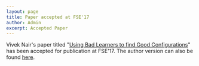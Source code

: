 ```yaml
---
layout: page
title: Paper accepted at FSE'17
author: Admin
excerpt: Accepted Paper
---
```


Vivek Nair's paper titled "[Using Bad Learners to find Good Configurations](https://arxiv.org/pdf/1702.05701)" has been accepted for publication at FSE'17. The author version can also be found [here](https://arxiv.org/pdf/1702.05701).
